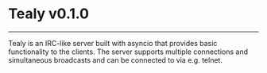 # Tealy v0.1.0
---
Tealy is an IRC-like server built with asyncio that provides basic functionality to the clients.
The server supports multiple connections and simultaneous broadcasts and can be connected to via e.g. telnet.

